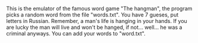 This is the emulator of the famous word game "The hangman", the program picks a random word from the file "words.txt".
You have 7 gueses, put letters in Russian. Remember, a man's life is hanging in your hands.
If you are lucky the man will live and won't be hanged, if not... well... he was a criminal anyways. 
You can add your words to "word.txt".
